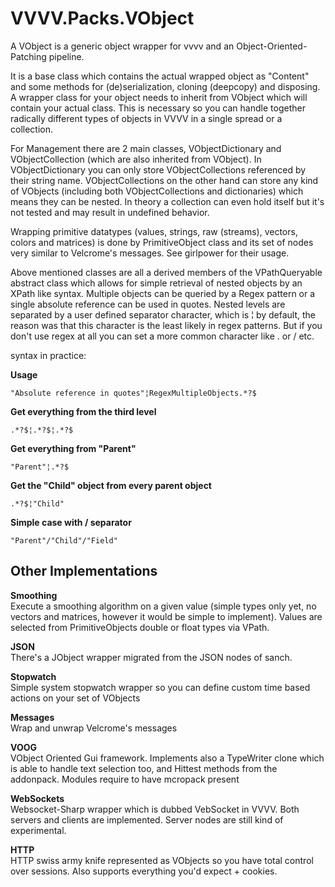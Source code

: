 VVVV.Packs.VObject
==================

A VObject is a generic object wrapper for vvvv and an Object-Oriented-Patching pipeline.

It is a base class which contains the actual wrapped object as "Content" and some methods for (de)serialization, cloning (deepcopy) and disposing. A wrapper class for your object needs to inherit from VObject which will contain your actual class. This is necessary so you can handle together radically different types of objects in VVVV in a single spread or a collection.

For Management there are 2 main classes, VObjectDictionary and VObjectCollection (which are also inherited from VObject). In VObjectDictionary you can only store VObjectCollections referenced by their string name. VObjectCollections on the other hand can store any kind of VObjects (including both VObjectCollections and dictionaries) which means they can be nested. In theory a collection can even hold itself but it's not tested and may result in undefined behavior.

Wrapping primitive datatypes (values, strings, raw (streams), vectors, colors and matrices) is done by PrimitiveObject class and its set of nodes very similar to Velcrome's messages. See girlpower for their usage.

Above mentioned classes are all a derived members of the VPathQueryable abstract class which allows for simple retrieval of nested objects by an XPath like syntax. Multiple objects can be queried by a Regex pattern or a single absolute reference can be used in quotes. Nested levels are separated by a user defined separator character, which is ¦ by default, the reason was that this character is the least likely in regex patterns. But if you don't use regex at all you can set a more common character like . or / etc.

syntax in practice:

**Usage**
```
"Absolute reference in quotes"¦RegexMultipleObjects.*?$
```

**Get everything from the third level**
```
.*?$¦.*?$¦.*?$
```

**Get everything from "Parent"**
```
"Parent"¦.*?$
```

**Get the "Child" object from every parent object**
```
.*?$¦"Child"
```

**Simple case with / separator**
```
"Parent"/"Child"/"Field"
```

Other Implementations
---------------------

**Smoothing**<br />
Execute a smoothing algorithm on a given value (simple types only yet, no vectors and matrices, however it would be simple to implement). Values are selected from PrimitiveObjects double or float types via VPath.

**JSON**<br />
There's a JObject wrapper migrated from the JSON nodes of sanch.

**Stopwatch**<br />
Simple system stopwatch wrapper so you can define custom time based actions on your set of VObjects

**Messages**<br />
Wrap and unwrap Velcrome's messages

**VOOG**<br />
VObject Oriented Gui framework. Implements also a TypeWriter clone which is able to handle text selection too, and Hittest methods from the addonpack. Modules require to have mcropack present

**WebSockets**<br />
Websocket-Sharp wrapper which is dubbed VebSocket in VVVV. Both servers and clients are implemented. Server nodes are still kind of experimental.

**HTTP**<br />
HTTP swiss army knife represented as VObjects so you have total control over sessions. Also supports everything you'd expect + cookies.

